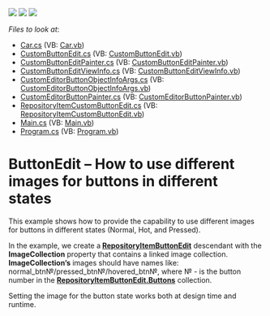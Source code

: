 <!-- default badges list -->
![](https://img.shields.io/endpoint?url=https://codecentral.devexpress.com/api/v1/VersionRange/128618216/23.1.3%2B)
[![](https://img.shields.io/badge/Open_in_DevExpress_Support_Center-FF7200?style=flat-square&logo=DevExpress&logoColor=white)](https://supportcenter.devexpress.com/ticket/details/T538328)
[![](https://img.shields.io/badge/📖_How_to_use_DevExpress_Examples-e9f6fc?style=flat-square)](https://docs.devexpress.com/GeneralInformation/403183)
<!-- default badges end -->
<!-- default file list -->
*Files to look at*:

* [Car.cs](./CS/ButtonEditImages/Car.cs) (VB: [Car.vb](./VB/ButtonEditImages/Car.vb))
* [CustomButtonEdit.cs](CS/ButtonEditImages/Custom%20Editor/CustomButtonEdit.cs) (VB: [CustomButtonEdit.vb](VB/ButtonEditImages/Custom%20Editor/CustomButtonEdit.vb))
* [CustomButtonEditPainter.cs](/CS/ButtonEditImages/Custom%20Editor/CustomButtonEditPainter.cs) (VB: [CustomButtonEditPainter.vb](/VB/ButtonEditImages/Custom%20Editor/CustomButtonEditPainter.vb))
* [CustomButtonEditViewInfo.cs](/CS/ButtonEditImages/Custom%20Editor/CustomButtonEditViewInfo.cs) (VB: [CustomButtonEditViewInfo.vb](/VB/ButtonEditImages/Custom%20Editor/CustomButtonEditViewInfo.vb))
* [CustomEditorButtonObjectInfoArgs.cs](/CS/ButtonEditImages/Custom%20Editor/CustomEditorButtonObjectInfoArgs.cs) (VB: [CustomEditorButtonObjectInfoArgs.vb](/VB/ButtonEditImages/Custom%20Editor/CustomEditorButtonObjectInfoArgs.vb))
* [CustomEditorButtonPainter.cs](/CS/ButtonEditImages/Custom%20Editor/CustomEditorButtonPainter.cs) (VB: [CustomEditorButtonPainter.vb](/VB/ButtonEditImages/Custom%20Editor/CustomEditorButtonPainter.vb))
* [RepositoryItemCustomButtonEdit.cs](/CS/ButtonEditImages/Custom%20Editor/RepositoryItemCustomButtonEdit.cs) (VB: [RepositoryItemCustomButtonEdit.vb](/VB/ButtonEditImages/Custom%20Editor/RepositoryItemCustomButtonEdit.vb))
* [Main.cs](./CS/ButtonEditImages/Main.cs) (VB: [Main.vb](./VB/ButtonEditImages/Main.vb))
* [Program.cs](./CS/ButtonEditImages/Program.cs) (VB: [Program.vb](./VB/ButtonEditImages/Program.vb))
<!-- default file list end -->
# ButtonEdit – How to use different images for buttons in different states


<p>This example shows how to provide the capability to use different images for buttons in different states (Normal, Hot, and Pressed).</p>
<p>In the example, we create a<strong> <a href="https://documentation.devexpress.com/WindowsForms/DevExpress.XtraEditors.Repository.RepositoryItemButtonEdit.class">RepositoryItemButtonEdit</a></strong> descendant with the <strong>ImageCollection</strong> property that contains a linked image collection. <strong>ImageCollection’s</strong> images should have names like: normal_btn№/pressed_btn№/hovered_btn№, where № - is the button number in the <strong><a href="https://documentation.devexpress.com/WindowsForms/DevExpress.XtraEditors.Repository.RepositoryItemButtonEdit.Buttons.property">RepositoryItemButtonEdit.Buttons</a></strong> collection.</p>
<p>Setting the image for the button state works both at design time and runtime.</p>

<br/>


